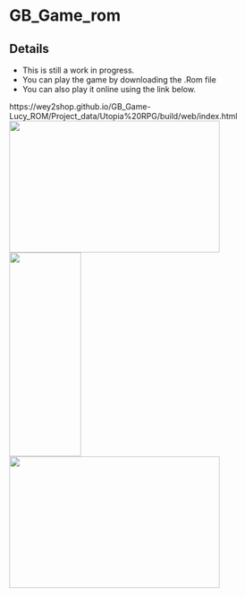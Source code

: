 # GB_Game_rom
## Details
* This is still a work in progress.
* You can play the game by downloading the .Rom file 
* You can also play it online using the link below.
<summary>
https://wey2shop.github.io/GB_Game-Lucy_ROM/Project_data/Utopia%20RPG/build/web/index.html
  

 <img src="https://wey2shop.github.io/GB_Game-Lucy_ROM/Screencap.JPG" style=" width:376px ; height:235px "  >
<img src="https://wey2shop.github.io/GB_Game-Lucy_ROM/Screencap2.JPG" style=" width:128px ; height:364px "  >
 <img src="https://wey2shop.github.io/GB_Game-Lucy_ROM/Screencap.JPG" style=" width:376px ; height:235px "  >
